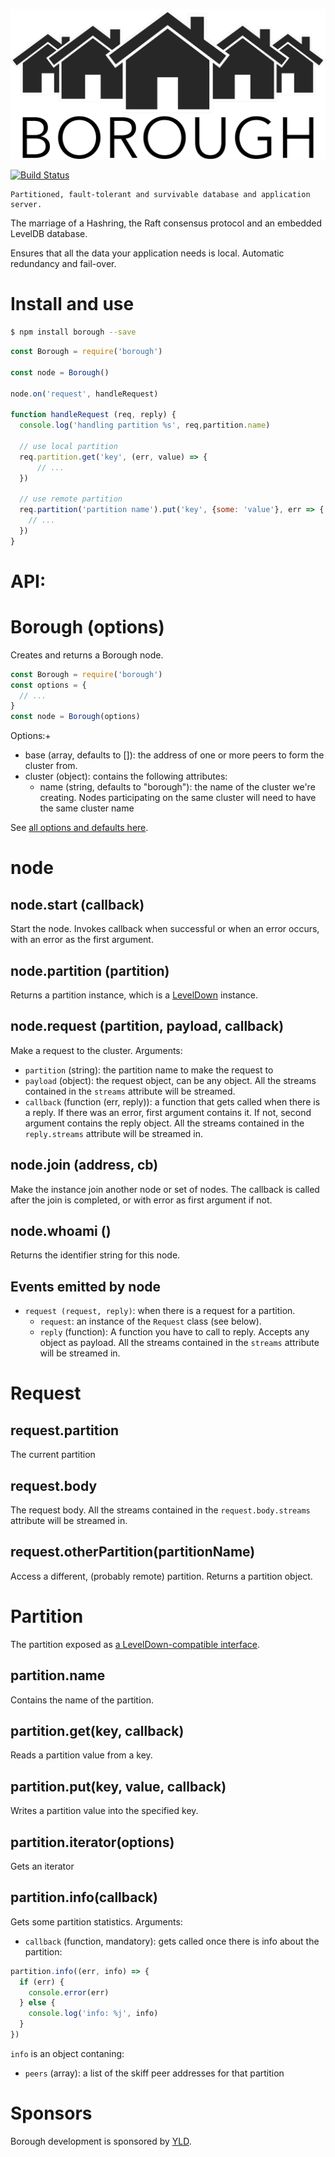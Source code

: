 ![Borough](borough.png)

[![Build Status](https://travis-ci.org/pgte/borough.svg?branch=master)](https://travis-ci.org/pgte/borough)

    Partitioned, fault-tolerant and survivable database and application server.

The marriage of a Hashring, the Raft consensus protocol and an embedded LevelDB database.

Ensures that all the data your application needs is local. Automatic redundancy and fail-over.

# Install and use

```bash
$ npm install borough --save
```

```javascript
const Borough = require('borough')

const node = Borough()

node.on('request', handleRequest)

function handleRequest (req, reply) {
  console.log('handling partition %s', req,partition.name)

  // use local partition
  req.partition.get('key', (err, value) => {
      // ...
  })

  // use remote partition
  req.partition('partition name').put('key', {some: 'value'}, err => {
    // ...
  })
}
```

# API:

# Borough (options)

Creates and returns a Borough node.

```javascript
const Borough = require('borough')
const options = {
  // ...
}
const node = Borough(options)
```

Options:+

* base (array, defaults to []): the address of one or more peers to form the cluster from.
* cluster (object): contains the following attributes:
  - name (string, defaults to "borough"): the name of the cluster we're creating. Nodes participating on the same cluster will  need to have the same cluster name

See [all options and defaults here](lib/default-options.js).

# node

## node.start (callback)

Start the node. Invokes callback when successful or when an error occurs, with an error as the first argument.

## node.partition (partition)

Returns a partition instance, which is a [LevelDown](https://github.com/level/leveldown#readme) instance.

## node.request (partition, payload, callback)

Make a request to the cluster. Arguments:

* `partition` (string): the partition name to make the request to
* `payload` (object): the request object, can be any object. All the streams contained in the `streams` attribute will be streamed.
* `callback` (function (err, reply)): a function that gets called when there is a reply. If there was an error, first argument contains it. If not, second argument contains the reply object. All the streams contained in the `reply.streams` attribute will be streamed in.

## node.join (address, cb)

Make the instance join another node or set of nodes. The callback is called after the join is completed, or with error as first argument if not.

## node.whoami ()

Returns the identifier string for this node.

## Events emitted by node

* `request (request, reply)`: when there is a request for a partition.
  * `request`: an instance of the `Request` class (see below).
  * `reply` (function): A function you have to call to reply. Accepts any object as payload. All the streams contained in the `streams` attribute will be streamed in.

# Request

## request.partition

The current partition

## request.body

The request body. All the streams contained in the `request.body.streams` attribute will be streamed in.

## request.otherPartition(partitionName)

Access a different, (probably remote) partition. Returns a partition object.

# Partition

The partition exposed as [a LevelDown-compatible interface](https://github.com/level/leveldown#readme).

## partition.name

Contains the name of the partition.

## partition.get(key, callback)

Reads a partition value from a key.

## partition.put(key, value, callback)

Writes a partition value into the specified key.

## partition.iterator(options)

Gets an iterator

## partition.info(callback)

Gets some partition statistics. Arguments:

* `callback` (function, mandatory): gets called once there is info about the partition:

```js
partition.info((err, info) => {
  if (err) {
    console.error(err)
  } else {
    console.log('info: %j', info)
  }
})
```

`info` is an object contaning:

* `peers` (array): a list of the skiff peer addresses for that partition

# Sponsors

Borough development is sponsored by [YLD](https://www.yld.io).

